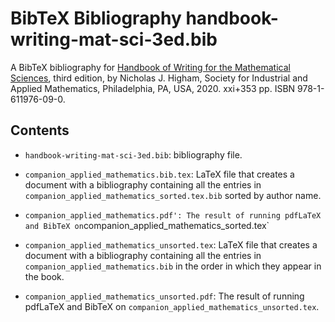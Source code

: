 BibTeX Bibliography handbook-writing-mat-sci-3ed.bib
===========

A BibTeX bibliography for [Handbook of Writing for the Mathematical
Sciences](https://www.maths.manchester.ac.uk/~higham/hwms/index.php), third
edition, by Nicholas J. Higham,
Society for Industrial and Applied Mathematics,
  Philadelphia, PA, USA, 2020.
xxi+353 pp.
ISBN 978-1-611976-09-0.

Contents
---------

* `handbook-writing-mat-sci-3ed.bib`: bibliography file.

* `companion_applied_mathematics.bib.tex`: LaTeX file that creates a
document with a bibliography containing all the entries in
`
companion_applied_mathematics_sorted.tex.bib` sorted by author name.

* ` companion_applied_mathematics.pdf': The result of running pdfLaTeX and
BibTeX on `companion_applied_mathematics_sorted.tex`

* `companion_applied_mathematics_unsorted.tex`: LaTeX file that creates a
document with a bibliography containing all the entries in
`companion_applied_mathematics.bib` in the order in which they appear in
the book.

* `companion_applied_mathematics_unsorted.pdf`: The result of running
  pdfLaTeX and BibTeX on `companion_applied_mathematics_unsorted.tex`.

